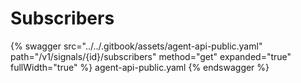 # Subscribers
{% swagger src="../../.gitbook/assets/agent-api-public.yaml" path="/v1/signals/{id}/subscribers" method="get" expanded="true" fullWidth="true" %} agent-api-public.yaml {% endswagger %}
